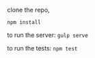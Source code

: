 clone the repo,

```npm install```

to run the server: ```gulp serve```

to run the tests: ```npm test```